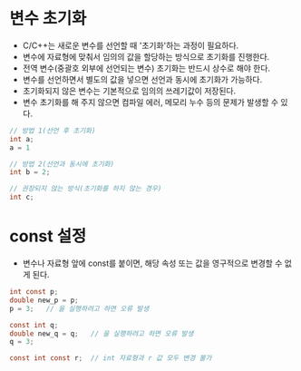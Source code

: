 # 변수 초기화

- C/C++는 새로운 변수를 선언할 때 '초기화'하는 과정이 필요하다.
- 변수에 자료형에 맞춰서 임의의 값을 할당하는 방식으로 초기화를 진행한다.
- 전역 변수(중괄호 외부에 선언되는 변수) 초기화는 반드시 상수로 해야 한다.
- 변수를 선언하면서 별도의 값을 넣으면 선언과 동시에 초기화가 가능하다.
- 초기화되지 않은 변수는 기본적으로 임의의 쓰레기값이 저장된다.
- 변수 초기화를 해 주지 않으면 컴파일 에러, 메모리 누수 등의 문제가 발생할 수 있다.

```c
// 방법 1(선언 후 초기화)
int a;
a = 1

// 방법 2(선언과 동시에 초기화)
int b = 2;

// 권장되지 않는 방식(초기화를 하지 않는 경우)
int c;
```


# const 설정

- 변수나 자료형 앞에 const를 붙이면, 해당 속성 또는 값을 영구적으로 변경할 수 없게 된다.

```c
int const p;
double new_p = p;
p = 3;   // 을 실행하려고 하면 오류 발생

const int q;
double new_q = q;   // 을 실행하려고 하면 오류 발생
q = 3;

const int const r;  // int 자료형과 r 값 모두 변경 불가
```